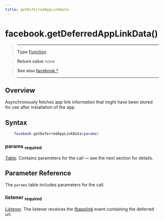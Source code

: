 ```yaml
---
title: getDeferredAppLinkData
---
```

# facebook.getDeferredAppLinkData()

> --------------------- ------------------------------------------------------------------------------------------
> __Type__              [Function](https://docs.coronalabs.com/api/type/Function.html)

> __Return value__      none

> __See also__          [facebook.*](/plugin/facebook/)
> --------------------- ------------------------------------------------------------------------------------------

## Overview

Asynchronously fetches app link information that might have been stored for use after installation of the app.

## Syntax
```lua
	facebook.getDeferredAppLinkData(params)
```
### params <sub>required</sub>
_[Table](https://docs.coronalabs.com/api/type/Table.html)._ Contains parameters for the call &mdash; see the next section for details.

## Parameter Reference

The `params` table includes parameters for the call.

### listener <sub>required</sub>
_[Listener](https://docs.coronalabs.com/api/type/Listener.html)._ The listener receices the [fbapplink](/plugin/facebook/event/fbapplink/) event containing the deferred url.